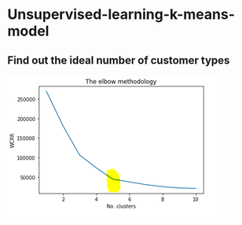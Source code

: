 # Unsupervised-learning-k-means-model

## Find out the ideal number of customer types
![](ElbowMethod.PNG)
